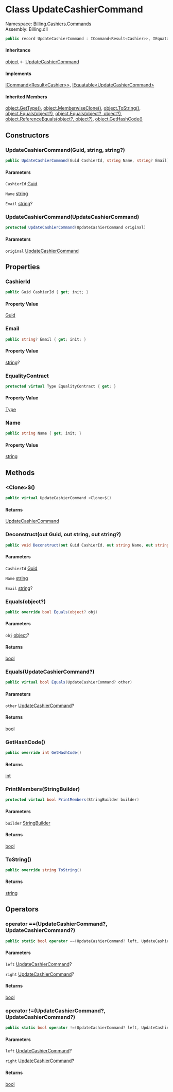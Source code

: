 # <a id="Billing_Cashiers_Commands_UpdateCashierCommand"></a> Class UpdateCashierCommand

Namespace: [Billing.Cashiers.Commands](Billing.Cashiers.Commands.md)  
Assembly: Billing.dll  

```csharp
public record UpdateCashierCommand : ICommand<Result<Cashier>>, IEquatable<UpdateCashierCommand>
```

#### Inheritance

[object](https://learn.microsoft.com/dotnet/api/system.object) ← 
[UpdateCashierCommand](Billing.Cashiers.Commands.UpdateCashierCommand.md)

#### Implements

[ICommand<Result<Cashier\>\>](https://github.com/vgmello/momentum\-sample/blob/0b2e226d00660d6f2b9ea7a033ba4926f0678942/libs/Operations/src/Operations.Extensions.Abstractions/Messaging/ICommand.cs), 
[IEquatable<UpdateCashierCommand\>](https://learn.microsoft.com/dotnet/api/system.iequatable\-1)

#### Inherited Members

[object.GetType\(\)](https://learn.microsoft.com/dotnet/api/system.object.gettype), 
[object.MemberwiseClone\(\)](https://learn.microsoft.com/dotnet/api/system.object.memberwiseclone), 
[object.ToString\(\)](https://learn.microsoft.com/dotnet/api/system.object.tostring), 
[object.Equals\(object?\)](https://learn.microsoft.com/dotnet/api/system.object.equals\#system\-object\-equals\(system\-object\)), 
[object.Equals\(object?, object?\)](https://learn.microsoft.com/dotnet/api/system.object.equals\#system\-object\-equals\(system\-object\-system\-object\)), 
[object.ReferenceEquals\(object?, object?\)](https://learn.microsoft.com/dotnet/api/system.object.referenceequals), 
[object.GetHashCode\(\)](https://learn.microsoft.com/dotnet/api/system.object.gethashcode)

## Constructors

### <a id="Billing_Cashiers_Commands_UpdateCashierCommand__ctor_System_Guid_System_String_System_String_"></a> UpdateCashierCommand\(Guid, string, string?\)

```csharp
public UpdateCashierCommand(Guid CashierId, string Name, string? Email)
```

#### Parameters

`CashierId` [Guid](https://learn.microsoft.com/dotnet/api/system.guid)

`Name` [string](https://learn.microsoft.com/dotnet/api/system.string)

`Email` [string](https://learn.microsoft.com/dotnet/api/system.string)?

### <a id="Billing_Cashiers_Commands_UpdateCashierCommand__ctor_Billing_Cashiers_Commands_UpdateCashierCommand_"></a> UpdateCashierCommand\(UpdateCashierCommand\)

```csharp
protected UpdateCashierCommand(UpdateCashierCommand original)
```

#### Parameters

`original` [UpdateCashierCommand](Billing.Cashiers.Commands.UpdateCashierCommand.md)

## Properties

### <a id="Billing_Cashiers_Commands_UpdateCashierCommand_CashierId"></a> CashierId

```csharp
public Guid CashierId { get; init; }
```

#### Property Value

 [Guid](https://learn.microsoft.com/dotnet/api/system.guid)

### <a id="Billing_Cashiers_Commands_UpdateCashierCommand_Email"></a> Email

```csharp
public string? Email { get; init; }
```

#### Property Value

 [string](https://learn.microsoft.com/dotnet/api/system.string)?

### <a id="Billing_Cashiers_Commands_UpdateCashierCommand_EqualityContract"></a> EqualityContract

```csharp
protected virtual Type EqualityContract { get; }
```

#### Property Value

 [Type](https://learn.microsoft.com/dotnet/api/system.type)

### <a id="Billing_Cashiers_Commands_UpdateCashierCommand_Name"></a> Name

```csharp
public string Name { get; init; }
```

#### Property Value

 [string](https://learn.microsoft.com/dotnet/api/system.string)

## Methods

### <a id="Billing_Cashiers_Commands_UpdateCashierCommand__Clone__"></a> <Clone\>$\(\)

```csharp
public virtual UpdateCashierCommand <Clone>$()
```

#### Returns

 [UpdateCashierCommand](Billing.Cashiers.Commands.UpdateCashierCommand.md)

### <a id="Billing_Cashiers_Commands_UpdateCashierCommand_Deconstruct_System_Guid__System_String__System_String__"></a> Deconstruct\(out Guid, out string, out string?\)

```csharp
public void Deconstruct(out Guid CashierId, out string Name, out string? Email)
```

#### Parameters

`CashierId` [Guid](https://learn.microsoft.com/dotnet/api/system.guid)

`Name` [string](https://learn.microsoft.com/dotnet/api/system.string)

`Email` [string](https://learn.microsoft.com/dotnet/api/system.string)?

### <a id="Billing_Cashiers_Commands_UpdateCashierCommand_Equals_System_Object_"></a> Equals\(object?\)

```csharp
public override bool Equals(object? obj)
```

#### Parameters

`obj` [object](https://learn.microsoft.com/dotnet/api/system.object)?

#### Returns

 [bool](https://learn.microsoft.com/dotnet/api/system.boolean)

### <a id="Billing_Cashiers_Commands_UpdateCashierCommand_Equals_Billing_Cashiers_Commands_UpdateCashierCommand_"></a> Equals\(UpdateCashierCommand?\)

```csharp
public virtual bool Equals(UpdateCashierCommand? other)
```

#### Parameters

`other` [UpdateCashierCommand](Billing.Cashiers.Commands.UpdateCashierCommand.md)?

#### Returns

 [bool](https://learn.microsoft.com/dotnet/api/system.boolean)

### <a id="Billing_Cashiers_Commands_UpdateCashierCommand_GetHashCode"></a> GetHashCode\(\)

```csharp
public override int GetHashCode()
```

#### Returns

 [int](https://learn.microsoft.com/dotnet/api/system.int32)

### <a id="Billing_Cashiers_Commands_UpdateCashierCommand_PrintMembers_System_Text_StringBuilder_"></a> PrintMembers\(StringBuilder\)

```csharp
protected virtual bool PrintMembers(StringBuilder builder)
```

#### Parameters

`builder` [StringBuilder](https://learn.microsoft.com/dotnet/api/system.text.stringbuilder)

#### Returns

 [bool](https://learn.microsoft.com/dotnet/api/system.boolean)

### <a id="Billing_Cashiers_Commands_UpdateCashierCommand_ToString"></a> ToString\(\)

```csharp
public override string ToString()
```

#### Returns

 [string](https://learn.microsoft.com/dotnet/api/system.string)

## Operators

### <a id="Billing_Cashiers_Commands_UpdateCashierCommand_op_Equality_Billing_Cashiers_Commands_UpdateCashierCommand_Billing_Cashiers_Commands_UpdateCashierCommand_"></a> operator ==\(UpdateCashierCommand?, UpdateCashierCommand?\)

```csharp
public static bool operator ==(UpdateCashierCommand? left, UpdateCashierCommand? right)
```

#### Parameters

`left` [UpdateCashierCommand](Billing.Cashiers.Commands.UpdateCashierCommand.md)?

`right` [UpdateCashierCommand](Billing.Cashiers.Commands.UpdateCashierCommand.md)?

#### Returns

 [bool](https://learn.microsoft.com/dotnet/api/system.boolean)

### <a id="Billing_Cashiers_Commands_UpdateCashierCommand_op_Inequality_Billing_Cashiers_Commands_UpdateCashierCommand_Billing_Cashiers_Commands_UpdateCashierCommand_"></a> operator \!=\(UpdateCashierCommand?, UpdateCashierCommand?\)

```csharp
public static bool operator !=(UpdateCashierCommand? left, UpdateCashierCommand? right)
```

#### Parameters

`left` [UpdateCashierCommand](Billing.Cashiers.Commands.UpdateCashierCommand.md)?

`right` [UpdateCashierCommand](Billing.Cashiers.Commands.UpdateCashierCommand.md)?

#### Returns

 [bool](https://learn.microsoft.com/dotnet/api/system.boolean)

